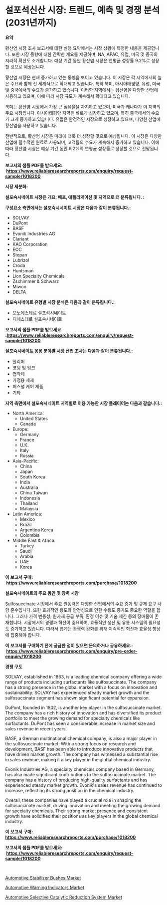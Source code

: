 <p><h1>설포석신산 시장: 트렌드, 예측 및 경쟁 분석 (2031년까지)</h1></p><p><strong>요약</strong></p>
<p><p>황산염 시장 조사 보고서에 대한 실행 요약에서는 시장 상황에 특정한 내용을 제공합니다. 또한 시장 동향에 대한 간략한 개요를 제공하며, NA, APAC, 유럽, 미국 및 중국의 지리적 확산도 소개합니다. 예상 기간 동안 황산염 시장은 연평균 성장률 9.2%로 성장할 것으로 예상됩니다.</p><p>황산염 시장은 현재 증가하고 있는 동향을 보이고 있습니다. 이 시장은 각 지역에서의 높은 수요와 함께 전 세계적으로 확대되고 있습니다. 특히 북미, 아시아태평양, 유럽, 미국 및 중국에서의 수요가 증가하고 있습니다. 이러한 지역에서는 황산염을 다양한 산업에 사용하고 있으며, 이에 따라 시장 규모가 계속해서 확대되고 있습니다.</p><p>북미는 황산염 시장에서 가장 큰 점유율을 차지하고 있으며, 미국과 캐나다가 이 지역의 주요 시장입니다. 아시아태평양 지역은 빠르게 성장하고 있으며, 특히 중국에서의 수요가 크게 증가하고 있습니다. 유럽은 안정적인 시장으로 성장하고 있으며, 다양한 산업에 황산염을 사용하고 있습니다.</p><p>전반적으로, 황산염 시장은 미래에 더욱 더 성장할 것으로 예상됩니다. 이 시장은 다양한 산업에 필수적인 원료로 사용되며, 고객들의 수요가 계속해서 증가하고 있습니다. 이에 따라 황산염 시장은 예상 기간 동안 9.2%의 연평균 성장률로 성장할 것으로 전망됩니다.</p></p>
<p><strong>보고서의 샘플 PDF를 받으세요: &nbsp;<a href="https://www.reliableresearchreports.com/enquiry/request-sample/1018200">https://www.reliableresearchreports.com/enquiry/request-sample/1018200</a></strong></p>
<p><strong>시장 세분화:</strong></p>
<p><strong> 설포숙시네이트 시장은 개요, 배포, 애플리케이션 및 지역으로 더 분류됩니다. :</strong></p>
<p><strong>구성요소 측면에서는 설포숙시네이트 시장은 다음과 같이 분류됩니다.:</strong></p>
<p><ul><li>SOLVAY</li><li>DuPont</li><li>BASF</li><li>Evonik Industries AG</li><li>Clariant</li><li>KAO Corporation</li><li>EOC</li><li>Stepan</li><li>Lubrizol</li><li>Croda</li><li>Huntsman</li><li>Lion Specialty Chemicals</li><li>Zschimmer & Schwarz</li><li>Miwon</li><li>DELTA</li></ul></p>
<p><strong> 설포숙시네이트 유형별 시장 분석은 다음과 같이 분류됩니다.:</strong></p>
<p><ul><li>모노에스테르 설포석시네이트</li><li>디에스테르 설포숙시네이트</li></ul></p>
<p><strong>보고서의 샘플 PDF를 받으세요 :<a href="https://www.reliableresearchreports.com/enquiry/request-sample/1018200">https://www.reliableresearchreports.com/enquiry/request-sample/1018200</a></strong></p>
<p><strong> 설포숙시네이트 응용 분야별 시장 산업 조사는 다음과 같이 분류됩니다.:</strong></p>
<p><ul><li>폴리머</li><li>코팅 및 잉크</li><li>접착제</li><li>가정용 세제</li><li>퍼스널 케어 제품</li><li>기타</li></ul></p>
<p><strong>지역 측면에서 설포숙시네이트 지역별로 이용 가능한 시장 플레이어는 다음과 같습니다.:</strong></p>
<p><ul>
    <li>
        North America:
        <ul>
            <li>United States</li>
            <li>Canada</li>
        </ul>
    </li>
    <li>
        Europe:
        <ul>
            <li>Germany</li>
            <li>France</li>
            <li>U.K.</li>
            <li>Italy</li>
            <li>Russia</li>
        </ul>
    </li>
    <li>
        Asia-Pacific:
        <ul>
            <li>China</li>
            <li>Japan</li>
            <li>South Korea</li>
            <li>India</li>
            <li>Australia</li>
            <li>China Taiwan</li>
            <li>Indonesia</li>
            <li>Thailand</li>
            <li>Malaysia</li>
        </ul>
    </li>
    <li>
        Latin America:
        <ul>
            <li>Mexico</li>
            <li>Brazil</li>
            <li>Argentina Korea</li>
            <li>Colombia</li>
        </ul>
    </li>
    <li>
        Middle East & Africa:
        <ul>
            <li>Turkey</li>
            <li>Saudi</li>
            <li>Arabia</li>
            <li>UAE</li>
            <li>Korea</li>
        </ul>
    </li>
    </ul></p>
<p><strong>이 보고서 구매: &nbsp;<a href="https://www.reliableresearchreports.com/purchase/1018200">https://www.reliableresearchreports.com/purchase/1018200</a></strong></p>
<p><strong>설포숙시네이트의 주요 동인 및 장벽 시장</strong></p>
<p><p>Sulfosuccinate 시장에서 주요 원동력은 다양한 산업에서의 수요 증가 및 규제 요구 사항 준수입니다. 또한 효과적인 용도와 안전성으로 인한 수용도 증가도 중요한 역할을 합니다. 그러나 가격 변동성, 원자재 공급 부족, 환경 이슈 및 기술 제한 등의 장애물이 존재합니다. 시장에서의 경쟁과 혁신이 중요하며, 효율적인 생산 및 유통 시스템의 필요성도 증가하고 있습니다. 따라서 업계는 경쟁력 강화를 위해 지속적인 혁신과 효율성 향상에 집중해야 합니다.</p></p>
<p><strong>이 보고서를 구매하기 전에 궁금한 점이 있으면 문의하거나 공유하세요.: &nbsp;<a href="https://www.reliableresearchreports.com/enquiry/pre-order-enquiry/1018200">https://www.reliableresearchreports.com/enquiry/pre-order-enquiry/1018200</a></strong></p>
<p><strong>경쟁 구도</strong></p>
<p><p>SOLVAY, established in 1863, is a leading chemical company offering a wide range of products including surfactants like sulfosuccinate. The company has a strong presence in the global market with a focus on innovation and sustainability. SOLVAY has experienced steady market growth and the sulfosuccinate segment has shown significant potential for expansion.</p><p>DuPont, founded in 1802, is another key player in the sulfosuccinate market. The company has a rich history of innovation and has diversified its product portfolio to meet the growing demand for specialty chemicals like surfactants. DuPont has seen a considerable increase in market size and sales revenue in recent years.</p><p>BASF, a German multinational chemical company, is also a major player in the sulfosuccinate market. With a strong focus on research and development, BASF has been able to introduce innovative products that have driven market growth. The company has witnessed a substantial rise in sales revenue, making it a key player in the global chemical industry.</p><p>Evonik Industries AG, a specialty chemicals company based in Germany, has also made significant contributions to the sulfosuccinate market. The company has a history of producing high-quality surfactants and has experienced steady market growth. Evonik's sales revenue has continued to increase, reflecting its strong position in the chemical industry.</p><p>Overall, these companies have played a crucial role in shaping the sulfosuccinate market, driving innovation and meeting the growing demand for specialty chemicals. Their strong market presence and consistent growth have solidified their positions as key players in the global chemical industry.</p></p>
<p><strong>이 보고서 구매: &nbsp; <a href="https://www.reliableresearchreports.com/purchase/1018200">https://www.reliableresearchreports.com/purchase/1018200</a></strong></p>
<p><strong>보고서의 샘플 PDF를 받으세요: &nbsp;<a href="https://www.reliableresearchreports.com/enquiry/request-sample/1018200">https://www.reliableresearchreports.com/enquiry/request-sample/1018200</a></strong><strong></strong></p>
<p>&nbsp;</p>
<p><p><a href="https://github.com/bobicer/Market-Research-Report-List-2/blob/main/automotive-stabilizer-bushes-market.md">Automotive Stabilizer Bushes Market</a></p><p><a href="https://github.com/timeliteaut/Market-Research-Report-List-1/blob/main/automotive-warning-indicators-market.md">Automotive Warning Indicators Market</a></p><p><a href="https://github.com/globismark/Market-Research-Report-List-2/blob/main/automotive-selective-catalytic-reduction-system-market.md">Automotive Selective Catalytic Reduction System Market</a></p></p>